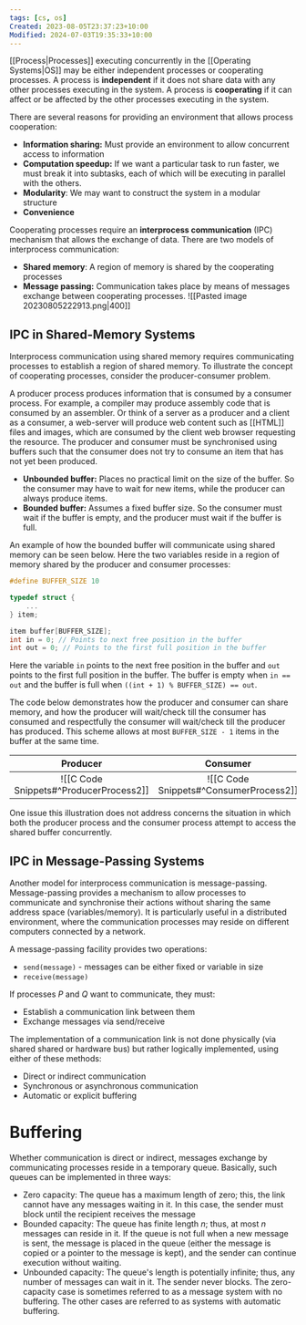 ```yaml
---
tags: [cs, os]
Created: 2023-08-05T23:37:23+10:00
Modified: 2024-07-03T19:35:33+10:00
---
```

[[Process|Processes]] executing concurrently in the [[Operating Systems|OS]] may be either independent processes or cooperating processes. A process is **independent** if it does not share data with any other processes executing in the system. A process is **cooperating** if it can affect or be affected by the other processes executing in the system.

There are several reasons for providing an environment that allows process cooperation:
- **Information sharing:** Must provide an environment to allow concurrent access to information 
- **Computation speedup:** If we want a particular task to run faster, we must break it into subtasks, each of which will be executing in parallel with the others.
- **Modularity**: We may want to construct the system in a modular structure
- **Convenience**

Cooperating processes require an **interprocess communication** (IPC) mechanism that allows the exchange of data. There are two models of interprocess communication:
- **Shared memory**: A region of memory is shared by the cooperating processes
- **Message passing:** Communication takes place by means of messages exchange between cooperating processes. 
![[Pasted image 20230805222913.png|400]]

## IPC in Shared-Memory Systems
Interprocess communication using shared memory requires communicating processes to establish a region of shared memory. To illustrate the concept of cooperating processes, consider the producer-consumer problem. 

A producer process produces information that is consumed by a consumer process. For example, a compiler may produce assembly code that is consumed by an assembler. Or think of a server as a producer and a client as a consumer, a web-server will produce web content such as [[HTML]] files and images, which are consumed by the client web browser requesting the resource. The producer and consumer must be synchronised using buffers such that the consumer does not try to consume an item that has not yet been produced.
- **Unbounded buffer:** Places no practical limit on the size of the buffer. So the consumer may have to wait for new items, while the producer can always produce items.
- **Bounded buffer:** Assumes a fixed buffer size. So the consumer must wait if the buffer is empty, and the producer must wait if the buffer is full.

An example of how the bounded buffer will communicate using shared memory can be seen below. Here the two variables reside in a region of memory shared by the producer and consumer processes:
```c
#define BUFFER_SIZE 10 

typedef struct { 
	... 
} item; 

item buffer[BUFFER_SIZE]; 
int in = 0; // Points to next free position in the buffer
int out = 0; // Points to the first full position in the buffer
```
Here the variable `in` points to the next free position in the buffer and `out` points to the first full position in the buffer. The buffer is empty when `in == out` and the buffer is full when `((int + 1) % BUFFER_SIZE) == out`. 

The code below demonstrates how the producer and consumer can share memory, and how the producer will wait/check till the consumer has consumed and respectfully the consumer will wait/check till the producer has produced. This scheme allows at most `BUFFER_SIZE - 1` items in the buffer at the same time.

| Producer                             | Consumer |
| :------------------------------------: | :--------: |
| ![[C Code Snippets#^ProducerProcess2]] | ![[C Code Snippets#^ConsumerProcess2]]         |

One issue this illustration does not address concerns the situation in which both the producer process and the consumer process attempt to access the shared buffer concurrently.
## IPC in Message-Passing Systems
Another model for interprocess communication is message-passing. Message-passing provides a mechanism to allow processes to communicate and synchronise their actions without sharing the same address space (variables/memory). It is particularly useful in a distributed environment, where the communication processes may reside on different computers connected by a network.

A message-passing facility provides two operations:
- `send(message)` - messages can be either fixed or variable in size
- `receive(message)`

If processes $P$ and $Q$ want to communicate, they must:
- Establish a communication link between them
- Exchange messages via send/receive

The implementation of a communication link is not done physically (via shared shared or hardware bus) but rather logically implemented, using either of these methods:
- Direct or indirect communication
- Synchronous or asynchronous communication
- Automatic or explicit buffering

# Buffering
Whether communication is direct or indirect, messages exchange by communicating processes reside in a temporary queue. Basically, such queues can be implemented in three ways:
- Zero capacity: The queue has a maximum length of zero; this, the link cannot have any messages waiting in it. In this case, the sender must block until the recipient receives the message
- Bounded capacity: The queue has finite length $n$; thus, at most $n$ messages can reside in it. If the queue is not full when a new message is sent, the message is placed in the queue (either the message is copied or a pointer to the message is kept), and the sender can continue execution without waiting.
- Unbounded capacity: The queue's length is potentially infinite; thus, any number of messages can wait in it. The sender never blocks. 
The zero-capacity case is sometimes referred to as a message system with no buffering. The other cases are referred to as systems with automatic buffering.